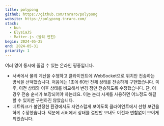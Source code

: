 ```yaml
---
title: polypong
github: https://github.com/tnraro/polypong
website: https://polypong.tnraro.com/
stack:
  - bun
  - ElysiaJS
  - Matter.js (물리 엔진)
begin: 2024-05-25
end: 2024-05-31
priority: 1
---
```


여러 명이 동시에 즐길 수 있는 온라인 핑퐁입니다.

- 서버에서 물리 계산을 수행하고 클라이언트에 WebSocket으로 위치만 전송하는 방식을 선택했습니다. 처음에는 1초에 60번 전체 상태를 전송하게 구현했습니다. 이후, 이전 상태와 이후 상태를 비교해서 변경 점만 전송하도록 수정했습니다. 단, 이 경우 전송 순서가 보장되어야 하는데요. 이는 논리 시계를 사용하면 어느정도 해결 할 수 있지만 구현하진 않았습니다.
- 네트워크가 불안정한 환경에서도 자연스럽게 보이도록 클라이언트에서 선형 보간을 하게 수정했습니다. 덕분에 서버에서 상태를 절반만 보내도 이전과 변함없이 보이게 되었습니다.